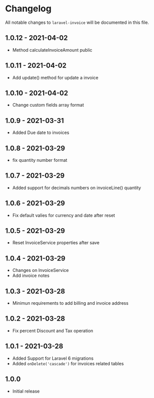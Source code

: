 # Changelog

All notable changes to `laravel-invoice` will be documented in this file.

##  1.0.12 - 2021-04-02
- Method calculateInvoiceAmount public

##  1.0.11 - 2021-04-02
- Add update() method for update a invoice

##  1.0.10 - 2021-04-02
- Change custom fields array format 

##  1.0.9 - 2021-03-31
- Added Due date to invoices

##  1.0.8 - 2021-03-29
- fix quantity number format

##  1.0.7 - 2021-03-29
- Added support for decimals numbers on invoiceLine() quantity

##  1.0.6 - 2021-03-29
- Fix default valies for currency and date after reset

##  1.0.5 - 2021-03-29
- Reset InvoiceService properties after save

##  1.0.4 - 2021-03-29
- Changes on InvoiceService
- Add invoice notes

##  1.0.3 - 2021-03-28
- Minimun requirements to add billing and invoice address

##  1.0.2 - 2021-03-28
- Fix percent Discount and Tax operation

##  1.0.1 - 2021-03-28
- Added Support for Laravel 6 migrations
- Added `onDelete('cascade')` for invoices related tables

##  1.0.0
- Initial release
